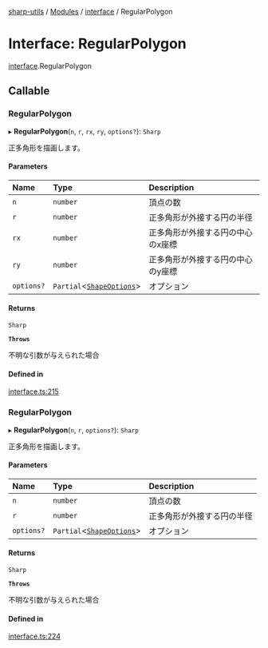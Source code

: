 [sharp-utils](../README.md) / [Modules](../modules.md) / [interface](../modules/interface.md) / RegularPolygon

# Interface: RegularPolygon

[interface](../modules/interface.md).RegularPolygon

## Callable

### RegularPolygon

▸ **RegularPolygon**(`n`, `r`, `rx`, `ry`, `options?`): `Sharp`

正多角形を描画します。

#### Parameters

| Name | Type | Description |
| :------ | :------ | :------ |
| `n` | `number` | 頂点の数 |
| `r` | `number` | 正多角形が外接する円の半径 |
| `rx` | `number` | 正多角形が外接する円の中心のx座標 |
| `ry` | `number` | 正多角形が外接する円の中心のy座標 |
| `options?` | `Partial`<[`ShapeOptions`](interface.ShapeOptions.md)\> | オプション |

#### Returns

`Sharp`

**`Throws`**

不明な引数が与えられた場合

#### Defined in

[interface.ts:215](https://github.com/Manju2367/sharpUtils/blob/ecfe1af/interface.ts#L215)

### RegularPolygon

▸ **RegularPolygon**(`n`, `r`, `options?`): `Sharp`

正多角形を描画します。

#### Parameters

| Name | Type | Description |
| :------ | :------ | :------ |
| `n` | `number` | 頂点の数 |
| `r` | `number` | 正多角形が外接する円の半径 |
| `options?` | `Partial`<[`ShapeOptions`](interface.ShapeOptions.md)\> | オプション |

#### Returns

`Sharp`

**`Throws`**

不明な引数が与えられた場合

#### Defined in

[interface.ts:224](https://github.com/Manju2367/sharpUtils/blob/ecfe1af/interface.ts#L224)

